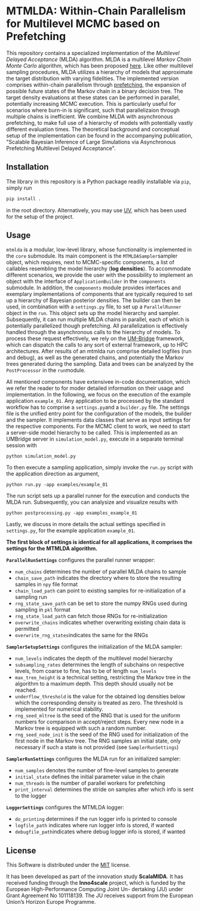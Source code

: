 # MTMLDA: Within-Chain Parallelism for Multilevel MCMC based on Prefetching

This repository contains a  specialized implementation of the *Multilevel Delayed Acceptance* (MLDA) algorithm. MLDA is a multilevel *Markov Chain Monte Carlo* algorithm, which has been proposed [here](https://doi.org/10.1137/22M1476770). Like other multilevel sampling procedures, MLDA utilizes a hierarchy of models that approximate the target distribution with varying fidelities. The implemented version comprises within-chain parallelism through [prefetching](https://www.tandfonline.com/doi/abs/10.1198/106186006X100579), the expansion of possible future states of the Markov chain in a binary decision tree. The target density evaluations at these states can be performed in parallel, potentially increasing MCMC execution. This is particularly useful for scenarios where burn-in is significant, such that parallelizaion through multiple chains is inefficient. We combine MLDA with asynchronous prefetching, to make full use of a hierarchy of models with potentially vastly different evaluation times. The theoretical background and conceptual setup of the implementation can be found in the accompanying publication, "Scalable Bayesian Inference of Large Simulations via Asynchronous Prefetching Multilevel Delayed Acceptance".

## Installation

The library in this repository is a Python package readily installable via `pip`, simply run
```python
pip install .
```
in the root directory. Alternatively, you may use [UV](https://docs.astral.sh/uv/), which has been used for the setup of the project.

## Usage

`mtmlda` is a modular, low-level library, whose functionality is implemented in the `core` submodule. Its main component is the `MTMLDASampler`sampler object, which requires, next to MCMC-specific components, a list of callables resembling the model hierarchy (**log densities**). To accommodate different scenarios, we provide the user with the possibility to implement an object with the interface of `ApplicationBuilder` in the `components` submodule. In addition, the `components` module provides interfaces and exemplary implementations of components that are typically required to set up a hierarchy of Bayesian posterior densities. The builder can then be used, in combination with a `settings.py` file, to set up a `ParallelRunner` object in the `run`. This object sets up the model hierarchy and sampler. Subsequently, it can run multiple MLDA chains in parallel, each of which is potentially parallelized though prefetching. All parallelization is effectively handled through the asynchronous calls to the hierarchy of models. To process these request effectively, we rely on the [UM-Bridge](https://um-bridge-benchmarks.readthedocs.io/en/docs/) framework, which can dispatch the calls to any sort of external framework, up to HPC architectures. After results of an mtmlda run comprise detailed logfiles (run and debug), as well as the generated chains, and potentially the Markov trees generated during the sampling. Data and trees can be analyzed by the `PostProcessor` in the `run`module.

All mentioned components have extensivee in-code documentation, which we refer the reader to for moder detailed information on their usage and implementation. In the following, we focus on the execution of the example application `example_01`. Any application to be processed by the standard workflow has to comprise a `settings.py`and a `builder.py` file. The settings file is the unified entry point for the configuration of the models, the builder and the sampler. It implements data classes that serve as input settings for the respective components.
For the MCMC client to work, we need to start a server-side model hierarchy to be called. This is implemented as an UMBridge server in `simulation_model.py`, execute in a separate terminal session with
```
python simulation_model.py
```

To then execute a sampling application, simply invoke the `run.py` script with the application direction as argument,
```
python run.py -app examples/example_01
```
The run script sets up a parallel runner for the execution and conducts the MLDA run. Subsequently, you can analysize and visualize results with 
```
python postprocessing.py -app examples_example_01
```

Lastly, we discuss in more details the actual settings specified in `settings.py`, for the example application `example_01`.

**The first block of settings is identical for all applications, it comprises the settings for the MTMLDA algorithm.**

**`ParallelRunSettings`** configures the parallel runner wrapper:
- `num_chains` determines the number of parallel MLDA chains to sample
- `chain_save_path` indicates the directory where to store the resulting samples in `npy` file format
- `chain_load_path` can point to existing samples for re-initialization of a sampling run
- `rng_state_save_path` can be set to store the numpy RNGs used during sampling in `pkl` format
- `rng_state_load_path` can fetch those RNGs for re-initialization
- `overwrite_chains` indicates whether overwriting existing chain data is permitted
- `overwrite_rng_states`indicates the same for the RNGs

**`SamplerSetupSettings`** configures the initialization of the MLDA sampler:
- `num_levels` indicates the depth of the multilevel model hierarchy
- `subsampling_rates` determines the length of subchains on respective levels, from coarse to fine, has to be of length `num_levels`
- `max_tree_height` is a technical setting, restricting the Markov tree in the algorithm to a maximum depth. This depth should usually not be reached.
- `underflow_threshold` is the value for the obtained log densities below which the corresponding density is treated as zero. The threshold is implemented for numerical stability.
- `rng_seed_mltree` is the seed of the RNG that is used for the uniform numbers for comparison in accept/reject steps. Every new node in  a Markov tree is equipped with such a random number.
- `rng_seed_node_init` is the seed of the RNG used for initialization of the first node in the Markov tree. The RNG samples an initial state, only necessary if such a state is not provided (see `SamplerRunSettings`)

**`SamplerRunSettings`** configures the MLDA run for an initialized sampler:
- `num_samples` denotes the number of fine-level samples to generate
- `initial_state` defines the initial parameter value in the chain
- `num_threads` is the number of parallel workers for prefetching
- `print_interval` determines the stride on samples after which info is sent to the logger

**`LoggerSettings`** configures the MTMLDA logger:
- `do_printing` determines if the run logger info is printed to console
- `logfile_path` indicates where run logger info is stored, if wanted 
- `debugfile_path`indicates where debug logger info is stored, if wanted 

## License

This Software is distributed under the [MIT](https://choosealicense.com/licenses/mit/) license.

It has been developed as part of the innovation study **ScalaMIDA**. It has received funding through the **Inno4scale** project, which is funded by the European High-Performance Computing Joint Un-
dertaking (JU) under Grant Agreement No 101118139. The JU receives support from the European Union’s Horizon Europe Programme.

